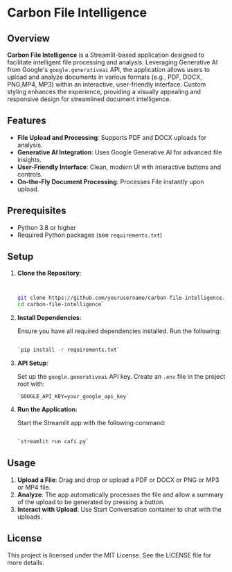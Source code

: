 
# Carbon File Intelligence

## Overview

**Carbon File Intelligence** is a Streamlit-based application designed to facilitate intelligent file processing and analysis. Leveraging Generative AI from Google's `google.generativeai` API, the application allows users to upload and analyze documents in various formats (e.g., PDF, DOCX, PNG,MP4, MP3) within an interactive, user-friendly interface. Custom styling enhances the experience, providing a visually appealing and responsive design for streamlined document intelligence.

## Features

-   **File Upload and Processing**: Supports PDF and DOCX uploads for analysis.
-   **Generative AI Integration**: Uses Google Generative AI for advanced file insights.
-   **User-Friendly Interface**: Clean, modern UI with interactive buttons and controls.
-   **On-the-Fly Document Processing**: Processes File instantly upon upload.

## Prerequisites

-   Python 3.8 or higher
-   Required Python packages (see `requirements.txt`)

## Setup

1.  **Clone the Repository**:
    
    ```bash
    
    
    git clone https://github.com/yourusername/carbon-file-intelligence.git
    cd carbon-file-intelligence`
    
2.  **Install Dependencies**:
    
    Ensure you have all required dependencies installed. Run the following:
    
    ```bash
    
    `pip install -r requirements.txt` 
    
3.  **API Setup**:
    
    Set up the `google.generativeai` API key. Create an `.env` file in the project root with:
    
    ```env   
    `GOOGLE_API_KEY=your_google_api_key` 
    
4.  **Run the Application**:
    
    Start the Streamlit app with the following command:
    
    ```bash

    `streamlit run cafi.py` 
    

## Usage

1.  **Upload a File**: Drag and drop or upload a PDF or DOCX or PNG or MP3 or MP4 file.
2.  **Analyze**: The app automatically processes the file and allow a summary of the upload to be generated by pressing a button.
3.  **Interact with Upload**: Use Start Conversation container to chat with the uploads.


## License

This project is licensed under the MIT License. See the LICENSE file for more details.